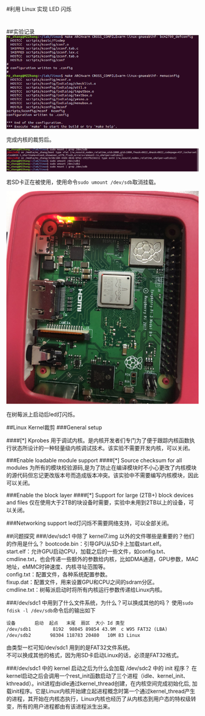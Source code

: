 #利用 Linux 实现 LED 闪烁
#

##实验记录
![](images/2.png)

完成内核的裁剪后。

![](images/1.png)

若SD卡正在被使用，使用命令`sudo umount /dev/sdb`取消挂载。

![](images/3.png)

在树莓派上启动后led灯闪烁。

##Linux Kernel裁剪
###General setup

####[*] Kprobes 
用于调试内核。是内核开发者们专门为了便于跟踪内核函数执行状态所设计的一种轻量级内核调试技术。该实验不需要开发内核，可以关闭。

###Enable loadable module support
####[*] Source checksum for all modules 
为所有的模块校验源码,是为了防止在编译模块时不小心更改了内核模块的源代码但忘记更改版本号而造成版本冲突。该实验中不需要编写内核模块，因此可以关闭。

###Enable the block layer
####[*] Support for large (2TB+) block devices and files
仅在使用大于2TB的块设备时需要，实验中未用到2TB以上的设备，可以关闭。

###Networking support
led灯闪烁不需要网络支持，可以全部关闭。

##问题探究
###/dev/sdc1 中除了 kernel7.img 以外的文件哪些是重要的？他们的作用是什么？
bootcode.bin：引导GPU从SD卡上加载start.elf。  
start.elf：允许GPU启动CPU，加载之后的一些文件，如config.txt、cmdline.txt，也会传递一些额外的参数给内核，比如DMA通道，GPU参数，MAC地址，eMMC时钟速度、内核寻址范围等。  
config.txt：配置文件，各种系统配置参数。  
fixup.dat：配置文件，用来设置GPU和CPU之间的sdram分区。  
cmdline.txt：树莓派启动时将所有内核运行参数传递给Linux内核。


###/dev/sdc1 中用到了什么文件系统，为什么？可以换成其他的吗？
使用`sudo fdisk -l /dev/sdb`命令后的输出如下

    设备       启动  起点   末尾  扇区  大小 Id 类型
	/dev/sdb1        8192  98045 89854 43.9M  c W95 FAT32 (LBA)
	/dev/sdb2       98304 118783 20480   10M 83 Linux
由类型一栏可知/dev/sdc1 用到的是FAT32文件系统。  
不可以换成其他的格式，因为用SD卡启动Linux的话，必须是FAT32格式。

###/dev/sdc1 中的 kernel 启动之后为什么会加载 /dev/sdc2 中的 init 程序？
在kernel启动之后会调用一个rest_init函数启动了三个进程（idle、kernel_init、kthreadd）。init进程由idle通过kernel_thread创建，在内核空间完成初始化后, 加载init程序。它是Linux内核开始建立起进程概念时第一个通过kernel_thread产生的进程，其开始在内核态执行，Linux内核也经历了从内核态到用户态的特权级转变，所有的用户进程都由有该进程派生出来。